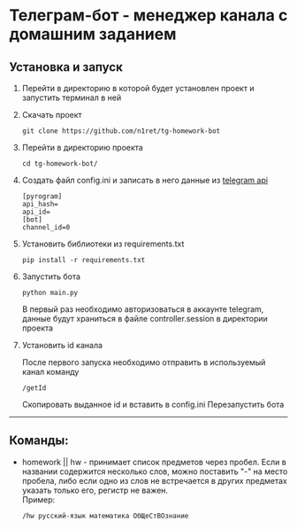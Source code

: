# Телеграм-бот - менеджер канала с домашним заданием

## Установка и запуск
1. Перейти в директорию в которой будет установлен проект и запустить терминал в ней

2. Скачать проект
    ```
    git clone https://github.com/n1ret/tg-homework-bot
    ```

3. Перейти в директорию проекта
    ```
    cd tg-homework-bot/
    ```

4. Создать файл config.ini и записать в него данные из [telegram api](https://my.telegram.org/apps)
    ```
    [pyrogram]
    api_hash=
    api_id=
    [bot]
    channel_id=0
    ```

5. Установить библиотеки из requirements.txt
    ```
    pip install -r requirements.txt
    ```

6. Запустить бота
    ```
    python main.py
    ```
   В первый раз необходимо авторизоваться в аккаунте telegram, данные будут храниться в файле controller.session в директории проекта

7. Установить id канала

   После первого запуска необходимо отправить в используемый канал команду
    ```
    /getId
    ```
   Скопировать выданное id и вставить в config.ini
   Перезапустить бота

---

## Команды:
- homework || hw - принимает список предметов через пробел. Если в названии содержится несколько слов, можно поставить "-" на место пробела, либо если одно из слов не встречается в других предметах указать только его, регистр не важен.    
Пример:
    ```
    /hw русский-язык математика ОбЩеСтВОзнание
    ```
